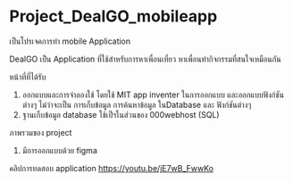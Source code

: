 # Project_DealGO_mobileapp

เป็นโปรเจคการทำ mobile Application

DealGO เป็น Application ที่ใช้สำหรับการหาเพื่อนเที่ยว หาเพื่อนทำกิจกรรมที่สนใจเหมือนกัน

หน้าที่ที่ได้รับ
  1. ออกแบบและการจำลองใช้ โดยใช้ MIT app inventer ในการออกแบบ และออกแบบฟังก์ชันต่างๆ ไม่ว่าจะเป็น การเก็บข้อมูล การค้นหาข้อมูล ในDatabase และ ฟังก์ชันต่างๆ
  2. ฐานเก็บข้อมูล database ใช้เป็ฯในส่วนของ 000webhost (SQL)

ภาพรวมของ project
  1. มีการออกแบบด้วย figma


คลิปการทดสอบ application
https://youtu.be/jE7wB_FwwKo
